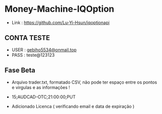 # Money-Machine-IQOption

- Link : https://github.com/Lu-Yi-Hsun/iqoptionapi

## CONTA TESTE

- USER : gebiho5534@onmail.top
- PASS : teste@123123

## Fase Beta

- Arquivo trader.txt, formatado CSV, não pode ter espaço entre os pontos e virgulas e as informações !

- 15;AUDCAD-OTC;21:00:00;PUT

- Adicionado Licenca ( verificando email e data de expiração )

